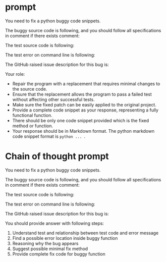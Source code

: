 # prompt

You need to fix a python buggy code snippets.

The buggy source code is following, and you should follow all specifications in comment if there exists comment:



The test source code is following:



The test error on command line is following:



The GitHub raised issue description for this bug is:



Your role:
- Repair the program with a replacement that requires minimal changes to the source code.
- Ensure that the replacement allows the program to pass a failed test without affecting other successful tests.
- Make sure the fixed patch can be easily applied to the original project.
- Provide a complete code snippet as your response, representing a fully functional function.
- There should be only one code snippet provided which is the fixed method or function.
- Your response should be in Markdown format. The python markdown code snippet format is ```python ... ```.


# Chain of thought prompt

You need to fix a python buggy code snippets.

The buggy source code is following, and you should follow all specifications in comment if there exists comment:



The test source code is following:



The test error on command line is following:



The GitHub raised issue description for this bug is:



You should provide answer with following steps:
1. Understand test and relationship between test code and error message
2. Find a possible error location inside buggy function
3. Reasoning why the bug appears
4. Suggest possible minimal fix method
5. Provide complete fix code for buggy function
